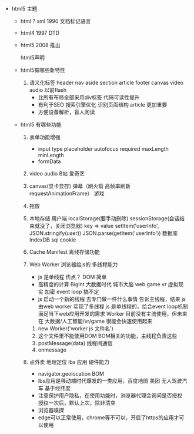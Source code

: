 - html5 主题
    - html ? xml 1990 文档标记语言
    - html4 1997 
        DTD
    - html5 2008 推出
        <!DOCTYPE html> html5声明
    - html5有哪些新特性
        1. 语义化标签
            header nav aside section article footer canvas video audio 以前flash
            - 比所有布局全部采用div标签  代码可读性提升
            - 有利于SEO 搜索引擎优化 识别页面结构 article 更加重要
            - 方便设备解析，盲人阅读 

    - html5 有哪些功能
        1. 表单功能增强
            - input type  placeholder  autofocus  required  maxLength  minLength
            - formData
        2. video audio  B站 爱奇艺
        3. canvas(显卡显存) 弹幕（刷火箭 高帧率刷新 requestAnimationFrame） 游戏
        4. 拖放 
        5. 本地存储 用户端 localStorage(要手动删除) sessionStorage(会话结束就没了，关闭浏览器)
            key => value  setItem('userInfo', JSON.stringify(user))  JSON.parse(getItem('userInfo'))
            数据库 IndexDB sql
            cookie 
        6. Cache Manifest 离线存储功能
        7. Web Worker  浏览器给js的 多线程能力
            - js 是单线程
                优点？ DOM 简单
            - 高精度的计算 BigInt
                大数据时代 城市大脑
                web game
                vr 虚拟现实 加密
                event loop 搞不定
            - js 启动一个新的线程 去专门做一件什么事情
                告诉主线程，结果
            js 由web worker 实现了多线程
            js 是单线程的，给合event loop机制 满足当下web应用开发的需求
            Worker 目前没有主流使用，但未来在 大数据/人工智能/vr/game 很能会快速使用起来
            1. new Worker('worker js 文件名')
            2. 这个文件里不能使用DOM BOM相关的功能，主线程负责这些
            3. postMessage(data) 线程间通信
            4. onmessage
            
        8. 点外卖  地理定位 lbs 应用  硬件能力
            - navigator.geolocation  BOM
            - lbs应用是移动端时代爆发的一类应用，百度地图 美团 无人驾驶汽车
                基于经纬度
            - 注意保护用户隐私，在使用功能时，浏览器代理会询问是否授权
                授权一次后，默认上次，除非清空
            - 浏览器嗅探
            - edge可以正常使用，chrome等不可以，开启了https的应用才可以使用